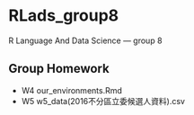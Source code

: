 # RLads_group8
R Language And Data Science — group 8


## Group Homework

* W4 our_environments.Rmd
* W5 w5_data(2016不分區立委候選人資料).csv
